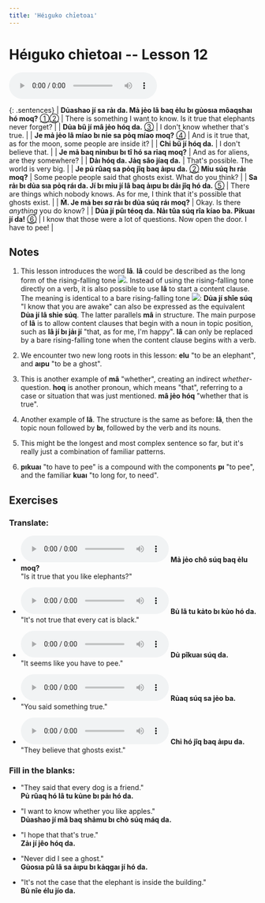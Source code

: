```yaml
---
title: 'Héıguko chỉetoaı'
---
```

# **Héıguko chỉetoaı** -- Lesson 12

<audio id="mainaudio" controls src="lesson.mp3"></audio>

{: .sentences}
| **Dủashao jí sa rảı da. Mả jẻo lâ baq ẻlu bı gủosıa môaqshaı hó moq?** [①](#fn-1)[②](#fn-2) | There is something I want to know. Is it true that elephants never forget? |
| **Dủa bũ jí mâ jẻo hóq da.** [③](#fn-3) | I don't know whether that's true. |
| **Je mả jẻo lâ míao bı nỉe sa pỏq míao moq?** [④](#fn-4) | And is it true that, as for the moon, some people are inside it? |
| **Chỉ bũ jí hóq da.** | I don't believe that. |
| **Je mả baq nỉnıbuı bı tî hó sa rỉaq moq?** | And as for aliens, are they somewhere? |
| **Dảı hóq da. Jảq sâo jíaq da.** | That's possible. The world is very big. |
| **Je pủ rûaq sa pỏq jîq baq ảıpu da.** [②](#fn-2) **Mỉu súq hı rảı moq?** | Some people people said that ghosts exist. What do you think? |
| **Sa rảı bı dủa sıa pỏq ráı da. Jí bı mỉu jí lâ baq ảıpu bı dảı jîq hó da.** [⑤](#fn-5) | There are things which nobody knows. As for me, I think that it's possible that ghosts exist. |
| **M̉. Je mả beı *sa* rảı bı dủa súq ráı moq?** | Okay. Is there *anything* you do know? |
| **Dủa jí pûı téoq da. Nảı tûa súq rîa kíao ba. Pỉkuaı jí da!** [⑥](#fn-6) | I know that those were a lot of questions. Now open the door. I have to pee! |

## Notes

1. <a name="fn-1" /> This lesson introduces the word **lâ**. **lâ** could be described as the long form of the rising-falling tone ![](../tones/t5.png). Instead of using the rising-falling tone directly on a verb, it is also possible to use **lâ** to start a content clause. The meaning is identical to a bare rising-falling tone ![](../tones/t5.png): **Dủa jí shîe súq** "I know that you are awake" can also be expressed as the equivalent **Dủa jí lâ shỉe súq**. The latter parallels **mâ** in structure. The main purpose of **lâ** is to allow content clauses that begin with a noun in topic position, such as **lâ jí bı jảı jí** "that, as for me, I'm happy". **lâ** can only be replaced by a bare rising-falling tone when the content clause begins with a verb.

2. <a name="fn-2" /> We encounter two new long roots in this lesson: **elu** "to be an elephant", and **aıpu** "to be a ghost".

3. <a name="fn-3" /> This is another example of **mâ** "whether", creating an indirect *whether*-question. **hoq** is another pronoun, which means "that", referring to a case or situation that was just mentioned. **mâ jẻo hóq** "whether that is true".

4. <a name="fn-4" /> Another example of **lâ**. The structure is the same as before: **lâ**, then the topic noun followed by **bı**, followed by the verb and its nouns.

5. <a name="fn-5" /> This might be the longest and most complex sentence so far, but it's really just a combination of familiar patterns.  

6. <a name="fn-6" /> **pıkuaı** "to have to pee" is a compound with the components **pı** "to pee", and the familiar **kuaı** "to long for, to need".

## Exercises

### Translate:

- <audio controls src="ex1.mp3"></audio>
  **Mả jẻo chô súq baq ẻlu moq?**  
  <span class="spoiler" tabindex=0>"Is it true that you like elephants?"</span>
  
- <audio controls src="ex2.mp3"></audio>
  **Bủ lâ tu kảto bı kủo hó da.**  
  <span class="spoiler" tabindex=0>"It's not true that every cat is black."</span>
  
- <audio controls src="ex3.mp3"></audio>
  **Dủ pîkuaı súq da.**  
  <span class="spoiler" tabindex=0>"It seems like you have to pee."</span>
  
- <audio controls src="ex4.mp3"></audio>
  **Rủaq súq sa jẻo ba.**  
  <span class="spoiler" tabindex=0>"You said something true."</span>
  
- <audio controls src="ex5.mp3"></audio>
  **Chỉ hó jîq baq ảıpu da.**  
  <span class="spoiler" tabindex=0>"They believe that ghosts exist."</span>

### Fill in the blanks:

- "They said that every dog is a friend."  
  **Pủ <span class="spoiler" tabindex=0>rûaq</span> hó <span class="spoiler" tabindex=0>lâ</span> tu kủne bı <span class="spoiler" tabindex=0>pảı</span> hó da.**
  
- "I want to know whether you like apples."  
  **<span class="spoiler" tabindex=0>Dủashao</span> jí <span class="spoiler" tabindex=0>mâ</span> baq shảmu <span class="spoiler" tabindex=0>bı</span> chỏ súq <span class="spoiler" tabindex=0>máq</span> da.**
  
- "I hope that that's true."  
  **Zảı jí <span class="spoiler" tabindex=0>jêo</span> hóq da.**
  
- "Never did I see a ghost."  
  **Gủosıa pû <span class="spoiler" tabindex=0>lâ</span> sa <span class="spoiler" tabindex=0>ảıpu</span> bı <span class="spoiler" tabindex=0>kảqgaı</span> jí hó da.**
  
- "It's not the case that the elephant is inside the building."  
  **<span class="spoiler" tabindex=0>Bủ</span> nîe <span class="spoiler" tabindex=0>élu</span> jío da.**
